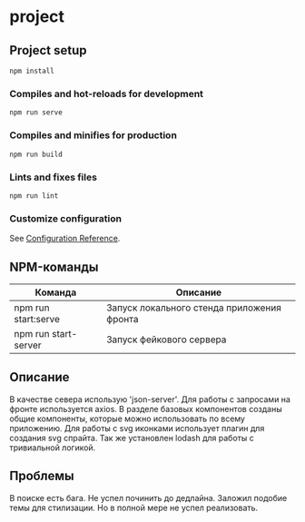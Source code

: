 # project

## Project setup
```
npm install
```

### Compiles and hot-reloads for development
```
npm run serve
```

### Compiles and minifies for production
```
npm run build
```

### Lints and fixes files
```
npm run lint
```

### Customize configuration
See [Configuration Reference](https://cli.vuejs.org/config/).


## NPM-команды

| Команда              | Описание                                                        |
| -------------------  | --------------------------------------------------------------- |
| npm run start:serve  | Запуск локального стенда приложения фронта
| npm run start-server | Запуск фейкового сервера

## Описание

В качестве севера использую 'json-server'. Для работы с запросами на фронте используется axios.
В разделе базовых компонентов созданы общие компоненты, которые можно использовать по всему приложению.
Для работы с svg иконками использует плагин для создания svg спрайта.
Так же установлен lodash для работы с тривиальной логикой.


## Проблемы
В поиске есть бага. Не успел починить до дедлайна.
Заложил подобие темы для стилизации. Но в полной мере не успел реализовать.